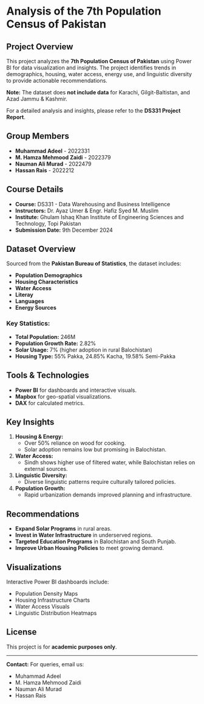 # Analysis of the 7th Population Census of Pakistan

## Project Overview
This project analyzes the **7th Population Census of Pakistan** using Power BI for data visualization and insights. The project identifies trends in demographics, housing, water access, energy use, and linguistic diversity to provide actionable recommendations. 

**Note:** The dataset does **not include data** for Karachi, Gilgit-Baltistan, and Azad Jammu & Kashmir.

For a detailed analysis and insights, please refer to the **DS331 Project Report**.

## Group Members
- **Muhammad Adeel** - 2022331  
- **M. Hamza Mehmood Zaidi** - 2022379  
- **Nauman Ali Murad** - 2022479  
- **Hassan Rais** - 2022212  

## Course Details
- **Course:** DS331 - Data Warehousing and Business Intelligence
- **Instructors:** Dr. Ayaz Umer & Engr. Hafiz Syed M. Muslim
- **Institute:** Ghulam Ishaq Khan Institute of Engineering Sciences and Technology, Topi Pakistan
- **Submission Date:** 9th December 2024

## Dataset Overview
Sourced from the **Pakistan Bureau of Statistics**, the dataset includes:
- **Population Demographics**
- **Housing Characteristics** 
- **Water Access**
- **Literay**
- **Languages**
- **Energy Sources**

### Key Statistics:
- **Total Population:** 246M  
- **Population Growth Rate:** 2.82%  
- **Solar Usage:** 7% (higher adoption in rural Balochistan)  
- **Housing Type:** 55% Pakka, 24.85% Kacha, 19.58% Semi-Pakka

## Tools & Technologies
- **Power BI** for dashboards and interactive visuals.
- **Mapbox** for geo-spatial visualizations.
- **DAX** for calculated metrics.

## Key Insights
1. **Housing & Energy:**
   - Over 50% reliance on wood for cooking.
   - Solar adoption remains low but promising in Balochistan.
2. **Water Access:**
   - Sindh shows higher use of filtered water, while Balochistan relies on external sources.
3. **Linguistic Diversity:**
   - Diverse linguistic patterns require culturally tailored policies.
4. **Population Growth:**
   - Rapid urbanization demands improved planning and infrastructure.

## Recommendations
- **Expand Solar Programs** in rural areas.
- **Invest in Water Infrastructure** in underserved regions.
- **Targeted Education Programs** in Balochistan and South Punjab.
- **Improve Urban Housing Policies** to meet growing demand.

## Visualizations
Interactive Power BI dashboards include:
- Population Density Maps
- Housing Infrastructure Charts
- Water Access Visuals
- Linguistic Distribution Heatmaps

## License
This project is for **academic purposes only**.

---

**Contact:** For queries, email us:  
- Muhammad Adeel  
- M. Hamza Mehmood Zaidi  
- Nauman Ali Murad  
- Hassan Rais

